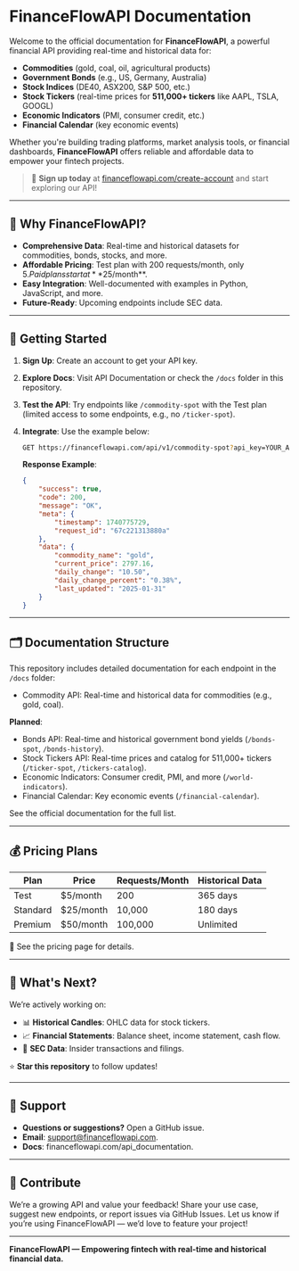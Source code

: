 # FinanceFlowAPI Documentation

Welcome to the official documentation for **FinanceFlowAPI**, a powerful financial API providing real-time and historical data for:

- **Commodities** (gold, coal, oil, agricultural products)
- **Government Bonds** (e.g., US, Germany, Australia)
- **Stock Indices** (DE40, ASX200, S&P 500, etc.)
- **Stock Tickers** (real-time prices for **511,000+ tickers** like AAPL, TSLA, GOOGL)
- **Economic Indicators** (PMI, consumer credit, etc.)
- **Financial Calendar** (key economic events)

Whether you're building trading platforms, market analysis tools, or financial dashboards, **FinanceFlowAPI** offers reliable and affordable data to empower your fintech projects.

> 🔑 **Sign up today** at [financeflowapi.com/create-account](https://financeflowapi.com/create-account) and start exploring our API!

---

## 🚀 Why FinanceFlowAPI?

- **Comprehensive Data**: Real-time and historical datasets for commodities, bonds, stocks, and more.
- **Affordable Pricing**: Test plan with 200 requests/month, only 5$. Paid plans start at **$25/month**.
- **Easy Integration**: Well-documented with examples in Python, JavaScript, and more.
- **Future-Ready**: Upcoming endpoints include SEC data.

---

## 📘 Getting Started

1. **Sign Up**: Create an account to get your API key.

2. **Explore Docs**: Visit API Documentation or check the `/docs` folder in this repository.

3. **Test the API**: Try endpoints like `/commodity-spot` with the Test plan (limited access to some endpoints, e.g., no `/ticker-spot`).

4. **Integrate**: Use the example below:

   ```bash
   GET https://financeflowapi.com/api/v1/commodity-spot?api_key=YOUR_API_KEY&name=Gold
   ```

   **Response Example**:

   ```json
   {
       "success": true,
       "code": 200,
       "message": "OK",
       "meta": {
           "timestamp": 1740775729,
           "request_id": "67c221313880a"
       },
       "data": {
           "commodity_name": "gold",
           "current_price": 2797.16,
           "daily_change": "10.50",
           "daily_change_percent": "0.38%",
           "last_updated": "2025-01-31"
       }
   }
   ```

---

## 🗂️ Documentation Structure

This repository includes detailed documentation for each endpoint in the `/docs` folder:

- Commodity API: Real-time and historical data for commodities (e.g., gold, coal).

**Planned**:

- Bonds API: Real-time and historical government bond yields (`/bonds-spot`, `/bonds-history`).
- Stock Tickers API: Real-time prices and catalog for 511,000+ tickers (`/ticker-spot`, `/tickers-catalog`).
- Economic Indicators: Consumer credit, PMI, and more (`/world-indicators`).
- Financial Calendar: Key economic events (`/financial-calendar`).

See the official documentation for the full list.

---

## 💰 Pricing Plans

|   Plan    |   Price   | Requests/Month | Historical Data |
|    ---    |    ---    |      ---       |      ---        | 
| Test      | $5/month  | 200            | 365 days        |
| Standard  | $25/month | 10,000         | 180 days        |
| Premium   | $50/month | 100,000        | Unlimited       | 

📌 See the pricing page for details.

---

## 🔮 What's Next?

We’re actively working on:

- 📊 **Historical Candles**: OHLC data for stock tickers.
- 📈 **Financial Statements**: Balance sheet, income statement, cash flow.
- 🧾 **SEC Data**: Insider transactions and filings.

⭐ **Star this repository** to follow updates!

---

## 💬 Support

- **Questions or suggestions?** Open a GitHub issue.
- **Email**: support@financeflowapi.com.
- **Docs**: financeflowapi.com/api_documentation.

---

## 🤝 Contribute

We’re a growing API and value your feedback! Share your use case, suggest new endpoints, or report issues via GitHub Issues. Let us know if you’re using FinanceFlowAPI — we’d love to feature your project!

---

**FinanceFlowAPI — Empowering fintech with real-time and historical financial data.**